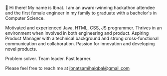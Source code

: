 👋 Hi there! My name is Ibnat. I am an award-winning hackathon attendee and the first female engineer in my family to graduate with a bachelor's in Computer Science.

Motivated and experienced Java, HTML, CSS, JS programmer. Thrives in an environment when involved in both engineering and product. Aspiring Product Manager with a technical background and strong cross-functional communication and collaboration. Passion for innovation and developing novel products.

Problem solver. Team leader. Fast learner.

Please feel free to reach me at ibnatsamihaiqbal@gmail.com
